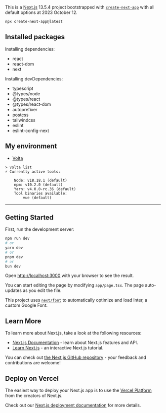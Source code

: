 This is a [Next.js](https://nextjs.org/) 13.5.4 project bootstrapped with [`create-next-app`](https://github.com/vercel/next.js/tree/canary/packages/create-next-app) with all default options at 2023 October 12.

```bash
npx create-next-app@latest
```

## Installed packages

Installing dependencies:
- react
- react-dom
- next

Installing devDependencies:
- typescript
- @types/node
- @types/react
- @types/react-dom
- autoprefixer
- postcss
- tailwindcss
- eslint
- eslint-config-next

## My environment

* [Volta](https://github.com/volta-cli/volta/releases)

```
> volta list
⚡ Currently active tools:

    Node: v18.18.1 (default)
    npm: v10.2.0 (default)
    Yarn: v4.0.0-rc.36 (default)
    Tool binaries available:
        vue (default)
```

***

## Getting Started

First, run the development server:

```bash
npm run dev
# or
yarn dev
# or
pnpm dev
# or
bun dev
```

Open [http://localhost:3000](http://localhost:3000) with your browser to see the result.

You can start editing the page by modifying `app/page.tsx`. The page auto-updates as you edit the file.

This project uses [`next/font`](https://nextjs.org/docs/basic-features/font-optimization) to automatically optimize and load Inter, a custom Google Font.

## Learn More

To learn more about Next.js, take a look at the following resources:

- [Next.js Documentation](https://nextjs.org/docs) - learn about Next.js features and API.
- [Learn Next.js](https://nextjs.org/learn) - an interactive Next.js tutorial.

You can check out [the Next.js GitHub repository](https://github.com/vercel/next.js/) - your feedback and contributions are welcome!

## Deploy on Vercel

The easiest way to deploy your Next.js app is to use the [Vercel Platform](https://vercel.com/new?utm_medium=default-template&filter=next.js&utm_source=create-next-app&utm_campaign=create-next-app-readme) from the creators of Next.js.

Check out our [Next.js deployment documentation](https://nextjs.org/docs/deployment) for more details.
